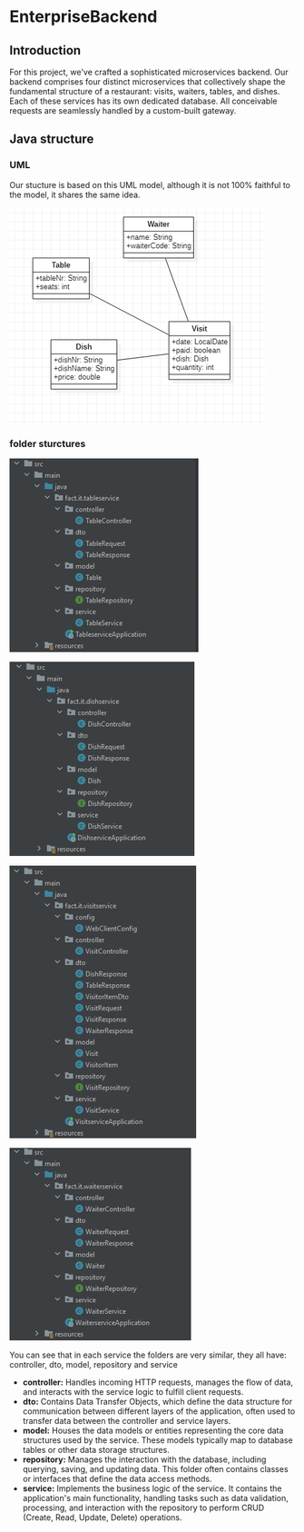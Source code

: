 # EnterpriseBackend
## Introduction
<p>
    For this project, we've crafted a sophisticated microservices backend. Our backend comprises four distinct microservices that collectively shape the fundamental structure of a restaurant: visits, waiters, tables, and dishes. Each of these services has its own dedicated database. All conceivable requests are seamlessly handled by a custom-built gateway.
</p>

## Java structure
### UML
<p>
    Our stucture is based on this UML model, although it is not 100% faithful to the model, it shares the same idea.
</p>
<p>
    <img src="readmeassets/UML.png"/>
</p>

### folder sturctures
<p>
    <img src="readmeassets/tablefolders.png"/>
</p>
<p>
    <img src="readmeassets/dishfolders.png"/>
</p>
<p>
    <img src="readmeassets/visittfolders.png"/>
</p>
<p>
    <img src="readmeassets/waiterfolders.png"/>
</p>
<p>
    You can see that in each service the folders are very similar, they all have: controller, dto, model, repository and service
</p>
<ul>
    <li><strong>controller:</strong> Handles incoming HTTP requests, manages the flow of data, and interacts with the service logic to fulfill client requests.</li>
    <li><strong>dto:</strong> Contains Data Transfer Objects, which define the data structure for communication between different layers of the application, often used to transfer data between the controller and service layers.</li>
    <li><strong>model:</strong> Houses the data models or entities representing the core data structures used by the service. These models typically map to database tables or other data storage structures.</li>
    <li><strong>repository:</strong> Manages the interaction with the database, including querying, saving, and updating data. This folder often contains classes or interfaces that define the data access methods.</li>
    <li><strong>service:</strong> Implements the business logic of the service. It contains the application's main functionality, handling tasks such as data validation, processing, and interaction with the repository to perform CRUD (Create, Read, Update, Delete) operations.</li>
</ul>
